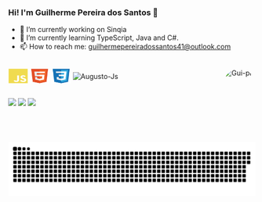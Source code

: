 ### Hi! I'm Guilherme Pereira dos Santos 👋

- 🔭 I’m currently working on Sinqia
- 🌱 I’m currently learning TypeScript, Java and C#.
- 📫 How to reach me: guilhermepereiradossantos41@outlook.com

<!-- <div align="center">
  <a href="https://github.com/GUILHERMEPSANTOS">
  <img height="180em" src="https://github-readme-stats.vercel.app/api?username=GUILHERMEPSANTOS&show_icons=true&theme=dark&include_all_commits=true&count_private=true"/> -->
   
</div>
<div style="display: inline_block"><br>
  <img align="center" alt="Gui-Js" height="30" width="40" src="https://raw.githubusercontent.com/devicons/devicon/master/icons/javascript/javascript-plain.svg">
  <img align="center" alt="Gui-HTML" height="30" width="40" src="https://raw.githubusercontent.com/devicons/devicon/master/icons/html5/html5-original.svg">
  <img align="center" alt="Gui-CSS" height="30" width="40" src="https://raw.githubusercontent.com/devicons/devicon/master/icons/css3/css3-original.svg">
 <img align="right" alt="Gui-pic" height="150" style="border-radius:50px;" src="https://cdn.discordapp.com/attachments/753646084944822322/921125583910486036/gui_git.png">
  <img align='center' alt='Augusto-Js' height='50' width='40' src="https://cdn.jsdelivr.net/gh/devicons/devicon/icons/mysql/mysql-original-wordmark.svg" />
</div>
  
  ##
 <div>
   
   
 </div>
  

  <div>
  <a href="https://www.instagram.com/guilhermepereira51/" target="_blank"><img src="https://img.shields.io/badge/-Instagram-%23E4405F?style=for-the-badge&logo=instagram&logoColor=white" target="_blank"></a>
  <a href = "mailto:gpereiradossantos11@gmail.com"><img src="https://img.shields.io/badge/-Gmail-%23333?style=for-the-badge&logo=gmail&logoColor=white" target="_blank"></a>
  <a href="https://www.linkedin.com/in/guilherme-pereira-dos-santos-1a387a1ab/" target="_blank"><img src="https://img.shields.io/badge/-LinkedIn-%230077B5?style=for-the-badge&logo=linkedin&logoColor=white" target="_blank"></a> 
 
  ![Snake animation](https://github.com/GUILHERMEPSANTOS/GUILHERMEPSANTOS/blob/output/github-contribution-grid-snake.svg)
<div>


